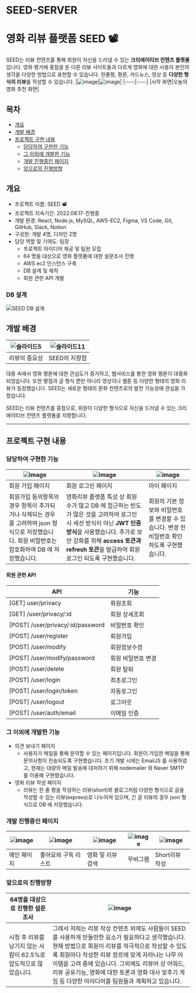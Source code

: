 # SEED-SERVER

# 영화 리뷰 플랫폼 SEED 📽️
SEED는 리뷰 컨텐츠를 통해 회원이 자신을 드러낼 수 있는 **크리에이티브 컨텐츠 플랫폼**입니다. 영화 평가에 중점을 둔 다른 리뷰 사이트들과 다르게 영화에 대한 사용자 본인의 생각을 다양한 방법으로 표현할 수 있습니다. 한줄평, 평론, 카드뉴스, 영상 등 **다양한 형식의 리뷰**를 작성할 수 있습니다.
|![image](https://github.com/gitagita/SEED-SERVER/assets/78337047/45f44459-0ce9-456b-a170-a153e6caa112)|![image](https://github.com/gitagita/SEED-SERVER/assets/78337047/0df82d42-1364-49d9-bd38-65790b02ed71)|
|:---:|:---:|
|시작 화면|오늘의 영화 추천 화면|

## 목차
  - [개요](#개요) 
  - [개발 배경](#개발-배경)
  - [프로젝트 구현 내용](#프로젝트-구현-내용)
    - [담당하여 구현한 기능](#담당하여-구현한-기능)
    - [그 이외에 개발한 기능](#그-이외에-개발한-기능)
    - [개발 진행중인 페이지](#담당하여-구현한-기능)
    - [앞으로의 진행방향](#앞으로의-진행방향)
## 개요
- 프로젝트 이름: SEED 📽️
- 프로젝트 지속기간: 2022.08.17-진행중
- 개발 환경: React, Node.js, MySQL, AWS-EC2, Figma, VS Code, Git, GitHub, Slack, Notion
- 구성원: 개발 4명, 디자인 2명
- 담당 역할 및 기여도: 팀장
  - 프로젝트 아이디어 제공 및 팀원 모집
  - 64 명을 대상으로 영화 플랫폼에 대한 설문조사 진행
  - AWS ec2 인스턴스 구축
  - DB 설계 및 제작
  - 회원 관련 API 개발
    
### DB 설계
  ![SEED DB 설계](https://github.com/gitagita/SEED-SERVER/assets/78337047/09fc01de-f933-46b2-8a4a-b9735119bf55)


## 개발 배경
|![슬라이드5](https://github.com/gitagita/SEED-SERVER/assets/78337047/81810ef7-aa44-4bc8-8b51-2ebf7c5eeb35)|![슬라이드11](https://github.com/gitagita/SEED-SERVER/assets/78337047/e1f4dbc8-85ea-4d37-bdc4-f9babed858e8)|
|:---:|:---:|
|리뷰의 중요성|SEED의 지향점|

대중 속에서 영화 평론에 대한 관심도가 증가하고, 웹서비스를 통한 영화 평론이 대중화 되었습니다. 또한 평점과 글 형식 뿐만 아니라 영상이나 웹툰 등 다양한 형태의 영화 리뷰가 등장했습니다. SEED는 새로운 형태의 문화 컨텐츠로의 발전 가능성에 관심을 가졌습니다.

SEED는 리뷰 컨텐츠를 중점으로, 회원이 다양한 형식으로 자신을 드러낼 수 있는 크리에이티브 컨텐츠 플랫폼을 지향합니다.

---
## 프로젝트 구현 내용
### 담당하여 구현한 기능
|![image](https://github.com/gitagita/SEED-SERVER/assets/78337047/f92ea4a2-c164-4e56-a6ab-3348114b6baf)|![image](https://github.com/gitagita/SEED-SERVER/assets/78337047/b13f4447-358b-42f0-949b-d8cfb2eeef5c)|![image](https://github.com/gitagita/SEED-SERVER/assets/78337047/32a3c324-ecd9-4e14-9ede-b7560b75a64b)|
|---|---|---|
|회원 가입 페이지|회원 로그인 페이지|마이 페이지|
|회원가입 동의항목의 경우 항목이 추가되거나 삭제되는 경우를 고려하여 json 형식으로 저장했습니다. 회원 비밀번호는 암호화하여 DB 에 저장했습니다.|영화리뷰 플랫폼 특성 상 회원 수가 많고 DB 에 접근하는 빈도가 많은 것을 고려하여 로그인 시 세션 방식이 아닌 **JWT 인증 방식**을 사용했습니다. 추가로 보안 강화를 위해 **access 토큰과 refresh 토큰**을 발급하여 회원 로그인 되도록 구현했습니다.| 회원의 기본 정보와 비밀번호를 변경할 수 있습니다. 변경 전 비밀번호 확인하도록 구현했습니다.

#### 회원 관련 API
|API|기능|
|---|---|
|[GET] user/privacy|화원조회|
|[GET] /user/privacy/:id|회원 상세조회|
|[POST] /user/privacy/:id/password|비밀번호 확인|
|[POST] /user/register|회원가입|
|[POST] /user/modify|회원정보수정|
|[POST] /user/modify/password|회원 비밀번호 변경|
|[POST] /user/delete|회원 탈퇴|
|[POST] /user/login|최초로그인|
|[POST] /user/login/token|자동로그인|
|[POST] /user/logout|로그아웃|
|[POST] /user/auth/email|이메일 인증|

### 그 이외에 개발한 기능
- 의견 보내기 페이지
   - 사용자가 메일을 통해 문의할 수 있는 페이지입니다. 회원이 가입한 메일을 통해 문의사항이 전송되도록 구현했습니다. 초기 개발 시에는 EmailJS 를 사용하였고, 현재는 대량의 메일 발송에 대처하기 위해 nodemailer 와 Naver SMTP 를 이용해 구현했습니다.
- 영화 리뷰 작성 페이지
   - 리뷰는 한 줄 평을 작성하는 리뷰(short)와 블로그처럼 다양한 형식으로 글을 작성할 수 있는 리뷰(express)로 나누어져 있으며, 긴 글 리뷰의 경우 json 형식으로 DB 에 저장했습니다.
  

### 개발 진행중인 페이지
|![image](https://github.com/gitagita/SEED-SERVER/assets/78337047/b6d01fec-aff8-40c6-93b4-134ff745d624)|![image](https://github.com/gitagita/SEED-SERVER/assets/78337047/ac56473c-cbed-4f61-878d-fca7e0e4da54)|![image](https://github.com/gitagita/SEED-SERVER/assets/78337047/dc85c93b-578a-4471-9de0-1e7e3e3516bc)|![image](https://github.com/gitagita/SEED-SERVER/assets/78337047/9360f07c-4b28-403a-b077-c4eb6b31e455)|![image](https://github.com/gitagita/SEED-SERVER/assets/78337047/0c9187cd-50d1-4491-88a7-1949dffe4aae)|
|---|---|---|---|---|
|메인 페이지|좋아요와 구독 리스트|영화 및 리뷰 검색|무비그램|Short리뷰 작성|

### 앞으로의 진행방향
|64명을 대상으로 진행한 설문조사|![image](https://github.com/gitagita/SEED-SERVER/assets/78337047/2a8b610b-7c1b-410b-bf71-cbf0bf6ae7bd)|
|---|---|
|시청 후 리뷰를 남기지 않는 사람이 62.5%로 압도적으로 많았습니다.|그래서 저희는 리뷰 작성 컨텐츠 외에도 사람들이 SEED를 사용하게 만들만한 요소가 필요하다고 생각했습니다. 현재 방법으로 회원이 리뷰를 적극적으로 작성할 수 있도록 회원마다 작성한 리뷰 장르에 맞게 자라나는 나무 아이템을 고려 중에 있습니다. 그외에도 리뷰어 상 어워드, 리뷰 공유기능, 영화에 대한 토론과 영화 대사 맞추기 게임 등 다양한 아이디어를 팀원들과 계획하고 있습니다.|


